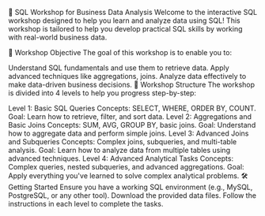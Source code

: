 🚀 SQL Workshop for Business Data Analysis
Welcome to the interactive SQL workshop designed to help you learn and analyze data using SQL! This workshop is tailored to help you develop practical SQL skills by working with real-world business data.

📌 Workshop Objective
The goal of this workshop is to enable you to:

Understand SQL fundamentals and use them to retrieve data.
Apply advanced techniques like aggregations, joins.
Analyze data effectively to make data-driven business decisions.
📂 Workshop Structure
The workshop is divided into 4 levels to help you progress step-by-step:

Level 1: Basic SQL Queries
Concepts: SELECT, WHERE, ORDER BY, COUNT.
Goal: Learn how to retrieve, filter, and sort data.
Level 2: Aggregations and Basic Joins
Concepts: SUM, AVG, GROUP BY, basic joins.
Goal: Understand how to aggregate data and perform simple joins.
Level 3: Advanced Joins and Subqueries
Concepts: Complex joins, subqueries, and multi-table analysis.
Goal: Learn how to analyze data from multiple tables using advanced techniques.
Level 4: Advanced Analytical Tasks
Concepts: Complex queries, nested subqueries, and advanced aggregations.
Goal: Apply everything you've learned to solve complex analytical problems.
🛠️ Getting Started
Ensure you have a working SQL environment (e.g., MySQL, PostgreSQL, or any other tool).
Download the provided data files.
Follow the instructions in each level to complete the tasks.
